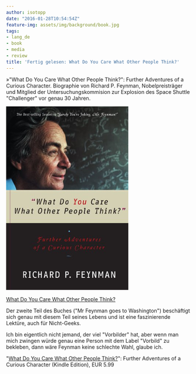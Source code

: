 ```yaml
---
author: isotopp
date: "2016-01-28T10:54:54Z"
feature-img: assets/img/background/book.jpg
tags:
- lang_de
- book
- media
- review
title: 'Fertig gelesen: What Do You Care What Other People Think?'
---
```

»"What Do You Care What Other People Think?": Further Adventures of a Curious Character. Biographie von Richard P. Feynman, Nobelpreisträger und Mitglied der Untersuchungskommision zur Explosion des Space Shuttle "Challenger" vor genau 30 Jahren.

[![](/uploads/2016/01/feynman.jpg)](https://www.amazon.de/What-Care-Other-People-Think-ebook/dp/B004OA6KIS)

[What Do You Care What Other People Think?](https://www.amazon.de/What-Care-Other-People-Think-ebook/dp/B004OA6KIS)

Der zweite Teil des Buches ("Mr Feynman goes to Washington") beschäftigt sich genau mit diesem Teil seines Lebens und ist eine faszinierende Lektüre, auch für Nicht-Geeks.

Ich bin eigentlich nicht jemand, der viel "Vorbilder" hat, aber wenn man mich zwingen würde genau eine Person mit dem Label "Vorbild" zu bekleben, dann wäre Feynman keine schlechte Wahl, glaube ich.

"[What Do You Care What Other People Think?](https://www.amazon.de/What-Care-Other-People-Think-ebook/dp/B004OA6KIS)": Further Adventures of a Curious Character (Kindle Edition), EUR 5.99
